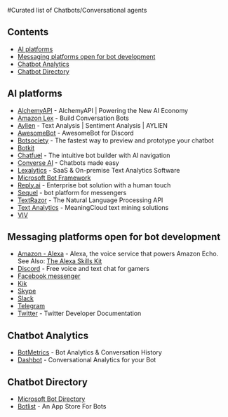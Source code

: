 #Curated list of Chatbots/Conversational agents

## Contents

- [AI platforms](#ai-platforms)
- [Messaging platforms open for bot development](#messaging-platforms-open-for-bot-development)
- [Chatbot Analytics](#chatbot-analytics)
- [Chatbot Directory](#chatbot-directory)

## AI platforms

* [AlchemyAPI](http://www.alchemyapi.com/) - AlchemyAPI | Powering the New AI Economy
* [Amazon Lex](https://aws.amazon.com/lex/) - Build Conversation Bots
* [Aylien](http://aylien.com/) - Text Analysis | Sentiment Analysis | AYLIEN
* [AwesomeBot](http://awesomebot.xyz/) - AwesomeBot for Discord
* [Botsociety](https://botsociety.io) - The fastest way to preview and prototype your chatbot
* [Botkit](https://howdy.ai/botkit/)
* [Chatfuel](https://chatfuel.com/) - The intuitive bot builder with AI navigation
* [Converse AI](http://www.converse.ai/) -  Chatbots made easy
* [Lexalytics](https://www.lexalytics.com/) - SaaS & On-premise Text Analytics Software
* [Microsoft Bot Framework](https://dev.botframework.com/)
* [Reply.ai](https://www.reply.ai/) - Enterprise bot solution with a human touch
* [Sequel](https://www.onsequel.com/) - bot platform for messengers
* [TextRazor](https://www.textrazor.com/) - The Natural Language Processing API
* [Text Analytics](https://www.meaningcloud.com/) - MeaningCloud text mining solutions
* [VIV](http://viv.ai/)

## Messaging platforms open for bot development

* [Amazon - Alexa](https://developer.amazon.com/alexa) - Alexa, the voice service that powers Amazon Echo. See Also: [The Alexa Skills Kit](https://developer.amazon.com/alexa-skills-kit)
* [Discord](https://discordapp.com/developers/) - Free voice and text chat for gamers
* [Facebook messenger](https://developers.facebook.com/docs/messenger-platform)
* [Kik](https://dev.kik.com/#/home)
* [Skype](https://www.skype.com/en/developer/)
* [Slack](https://api.slack.com/)
* [Telegram](https://core.telegram.org/bots)
* [Twitter](https://dev.twitter.com/overview/api) - Twitter Developer Documentation

## Chatbot Analytics

* [BotMetrics](https://bot-metrics.com) - Bot Analytics & Conversation History
* [Dashbot](http://www.dashbot.io/) - Conversational Analytics for your Bot

## Chatbot Directory
* [Microsoft Bot Directory](https://bots.botframework.com/)
* [Botlist](https://botlist.co/) - An App Store For Bots
